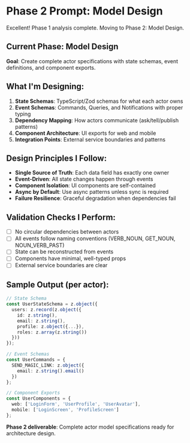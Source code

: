 # Phase 2 Prompt: Model Design

Excellent! Phase 1 analysis complete. Moving to Phase 2: Model Design.

## Current Phase: Model Design  
**Goal**: Create complete actor specifications with state schemas, event definitions, and component exports.

## What I'm Designing:
1. **State Schemas**: TypeScript/Zod schemas for what each actor owns
2. **Event Schemas**: Commands, Queries, and Notifications with proper typing
3. **Dependency Mapping**: How actors communicate (ask/tell/publish patterns)
4. **Component Architecture**: UI exports for web and mobile
5. **Integration Points**: External service boundaries and patterns

## Design Principles I Follow:
- **Single Source of Truth**: Each data field has exactly one owner
- **Event-Driven**: All state changes happen through events
- **Component Isolation**: UI components are self-contained
- **Async by Default**: Use async patterns unless sync is required
- **Failure Resilience**: Graceful degradation when dependencies fail

## Validation Checks I Perform:
- [ ] No circular dependencies between actors
- [ ] All events follow naming conventions (VERB_NOUN, GET_NOUN, NOUN_VERB_PAST)
- [ ] State can be reconstructed from events
- [ ] Components have minimal, well-typed props
- [ ] External service boundaries are clear

## Sample Output (per actor):
```typescript
// State Schema
const UserStateSchema = z.object({
  users: z.record(z.object({
    id: z.string(),
    email: z.string(),
    profile: z.object({...}),
    roles: z.array(z.string())
  }))
});

// Event Schemas
const UserCommands = {
  SEND_MAGIC_LINK: z.object({
    email: z.string().email()
  })
};

// Component Exports
const UserComponents = {
  web: ['LoginForm', 'UserProfile', 'UserAvatar'],
  mobile: ['LoginScreen', 'ProfileScreen']
};
```

**Phase 2 deliverable**: Complete actor model specifications ready for architecture design.